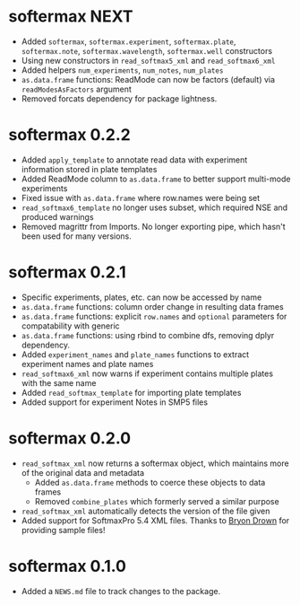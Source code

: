 # softermax NEXT

* Added `softermax`, `softermax.experiment`, `softermax.plate`, `softermax.note`, `softermax.wavelength`, `softermax.well` constructors
* Using new constructors in `read_softmax5_xml` and `read_softmax6_xml`
* Added helpers `num_experiments`, `num_notes`, `num_plates`
* `as.data.frame` functions: ReadMode can now be factors (default) via `readModesAsFactors` argument
* Removed forcats dependency for package lightness.


# softermax 0.2.2

* Added `apply_template` to annotate read data with experiment information stored in plate templates
* Added ReadMode column to `as.data.frame` to better support multi-mode experiments
* Fixed issue with `as.data.frame` where row.names were being set
* `read_softmax6_template` no longer uses subset, which required NSE and produced warnings
* Removed magrittr from Imports. No longer exporting pipe, which hasn't been used for many versions.


# softermax 0.2.1

* Specific experiments, plates, etc. can now be accessed by name
* `as.data.frame` functions: column order change in resulting data frames
* `as.data.frame` functions: explicit `row.names` and `optional` parameters for compatability with generic
* `as.data.frame` functions: using rbind to combine dfs, removing dplyr dependency.
* Added `experiment_names` and `plate_names` functions to extract experiment names and plate names
* `read_softmax6_xml` now warns if experiment contains multiple plates with the same name
* Added `read_softmax_template` for importing plate templates
* Added support for experiment Notes in SMP5 files


# softermax 0.2.0

* `read_softmax_xml` now returns a softermax object, which maintains more of the original data and metadata
    * Added `as.data.frame` methods to coerce these objects to data frames
    * Removed `combine_plates` which formerly served a similar purpose
* `read_softmax_xml` automatically detects the version of the file given
* Added support for SoftmaxPro 5.4 XML files. Thanks to [Bryon Drown](https://github.com/bdrown) for providing sample files!


# softermax 0.1.0

* Added a `NEWS.md` file to track changes to the package.
